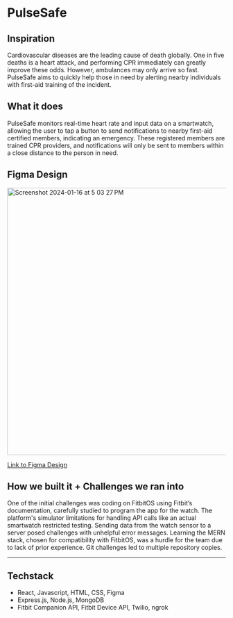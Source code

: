 # PulseSafe

## Inspiration

Cardiovascular diseases are the leading cause of death globally. One in five deaths is a heart attack, and performing CPR immediately can greatly improve these odds. However, ambulances may only arrive so fast. PulseSafe aims to quickly help those in need by alerting nearby individuals with first-aid training of the incident.

## What it does

PulseSafe monitors real-time heart rate and input data on a smartwatch, allowing the user to tap a button to send notifications to nearby first-aid certified members, indicating an emergency. These registered members are trained CPR providers, and notifications will only be sent to members within a close distance to the person in need.

## Figma Design

<img width="615" alt="Screenshot 2024-01-16 at 5 03 27 PM" src="https://github.com/4shlyn/pulsesafe/assets/43616290/4e2ae05e-7f3c-4bf1-b9ae-bfb742f68394">

[Link to Figma Design](https://www.figma.com/file/3lFJwbMSbWxeYDoLGpuMgM/UI%2FUX-Design-of-PulseSafe?type=design&node-id=33%3A444&mode=design&t=nQrfA5InOqR9Quak-1)

## How we built it + Challenges we ran into

One of the initial challenges was coding on FitbitOS using Fitbit’s documentation, carefully studied to program the app for the watch. The platform's simulator limitations for handling API calls like an actual smartwatch restricted testing. Sending data from the watch sensor to a server posed challenges with unhelpful error messages. Learning the MERN stack, chosen for compatibility with FitbitOS, was a hurdle for the team due to lack of prior experience. Git challenges led to multiple repository copies.


---

## Techstack
- React, Javascript, HTML, CSS, Figma
- Express.js, Node.js, MongoDB
- Fitbit Companion API, Fitbit Device API, Twilio, ngrok


